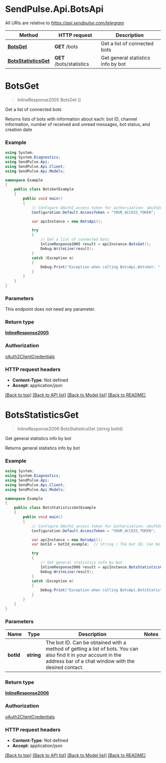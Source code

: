 # SendPulse.Api.BotsApi

All URIs are relative to *https://api.sendpulse.com/telegram*

Method | HTTP request | Description
------------- | ------------- | -------------
[**BotsGet**](BotsApi.md#botsget) | **GET** /bots | Get a list of connected bots
[**BotsStatisticsGet**](BotsApi.md#botsstatisticsget) | **GET** /bots/statistics | Get general statistics info by bot

<a name="botsget"></a>
# **BotsGet**
> InlineResponse2005 BotsGet ()

Get a list of connected bots

Returns lists of bots with information about each: bot ID, channel information, number of received and unread messages, bot status, and creation date

### Example
```csharp
using System;
using System.Diagnostics;
using SendPulse.Api;
using SendPulse.Api.Client;
using SendPulse.Api.Models;

namespace Example
{
    public class BotsGetExample
    {
        public void main()
        {
            // Configure OAuth2 access token for authorization: oAuth2ClientCredentials
            Configuration.Default.AccessToken = "YOUR_ACCESS_TOKEN";

            var apiInstance = new BotsApi();

            try
            {
                // Get a list of connected bots
                InlineResponse2005 result = apiInstance.BotsGet();
                Debug.WriteLine(result);
            }
            catch (Exception e)
            {
                Debug.Print("Exception when calling BotsApi.BotsGet: " + e.Message );
            }
        }
    }
}
```

### Parameters
This endpoint does not need any parameter.

### Return type

[**InlineResponse2005**](InlineResponse2005.md)

### Authorization

[oAuth2ClientCredentials](../README.md#oAuth2ClientCredentials)

### HTTP request headers

 - **Content-Type**: Not defined
 - **Accept**: application/json

[[Back to top]](#) [[Back to API list]](../README.md#documentation-for-api-endpoints) [[Back to Model list]](../README.md#documentation-for-models) [[Back to README]](../README.md)
<a name="botsstatisticsget"></a>
# **BotsStatisticsGet**
> InlineResponse2006 BotsStatisticsGet (string botId)

Get general statistics info by bot

Returns general statistics info by bot

### Example
```csharp
using System;
using System.Diagnostics;
using SendPulse.Api;
using SendPulse.Api.Client;
using SendPulse.Api.Models;

namespace Example
{
    public class BotsStatisticsGetExample
    {
        public void main()
        {
            // Configure OAuth2 access token for authorization: oAuth2ClientCredentials
            Configuration.Default.AccessToken = "YOUR_ACCESS_TOKEN";

            var apiInstance = new BotsApi();
            var botId = botId_example;  // string | The bot ID. Can be obtained with a method of getting a list of bots. You can also find it in your account in the address bar of a chat window with the desired contact.

            try
            {
                // Get general statistics info by bot
                InlineResponse2006 result = apiInstance.BotsStatisticsGet(botId);
                Debug.WriteLine(result);
            }
            catch (Exception e)
            {
                Debug.Print("Exception when calling BotsApi.BotsStatisticsGet: " + e.Message );
            }
        }
    }
}
```

### Parameters

Name | Type | Description  | Notes
------------- | ------------- | ------------- | -------------
 **botId** | **string**| The bot ID. Can be obtained with a method of getting a list of bots. You can also find it in your account in the address bar of a chat window with the desired contact. | 

### Return type

[**InlineResponse2006**](InlineResponse2006.md)

### Authorization

[oAuth2ClientCredentials](../README.md#oAuth2ClientCredentials)

### HTTP request headers

 - **Content-Type**: Not defined
 - **Accept**: application/json

[[Back to top]](#) [[Back to API list]](../README.md#documentation-for-api-endpoints) [[Back to Model list]](../README.md#documentation-for-models) [[Back to README]](../README.md)
